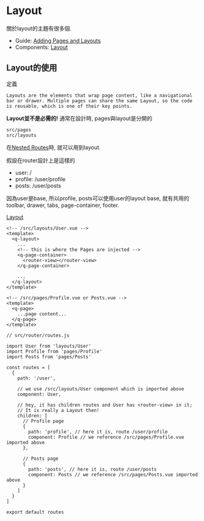 # Layout

關於layout的主題有很多個.
- Guide: [Adding Pages and Layouts](https://quasar-framework.org/guide/app-adding-pages-and-layouts.html "Layout")
- Components: [Layout](https://quasar-framework.org/components/layout.html "Layout")

## Layout的使用
定義
```
Layouts are the elements that wrap page content, like a navigational bar or drawer. Multiple pages can share the same Layout, so the code is reusable, which is one of their key points.
```

<b>Layout並不是必需的!</b> 通常在設計時, pages與layout是分開的
```
src/pages
src/layouts
```

在[Nested Routes](https://quasar-framework.org/components/layout.html)時, 就可以用到layout.


假設在router設計上是這樣的
- user: /
- profile: /user/profile
- posts: /user/posts

因為user是base, 所以profile, posts可以使用user的layout base, 就有共用的toolbar, drawer, tabs, page-container, footer.

[Layout](https://quasar-framework.org/components/layout.html "Layout")
```
<!-- /src/layouts/User.vue -->
<template>
  <q-layout>
    ...
    <!-- this is where the Pages are injected -->
    <q-page-container>
      <router-view></router-view>
    </q-page-container>

    ...
  </q-layout>
</template>
```
```
<!-- /src/pages/Profile.vue or Posts.vue -->
<template>
  <q-page>
    ...page content...
  </q-page>
</template>
```

```
// src/router/routes.js

import User from 'layouts/User'
import Profile from 'pages/Profile'
import Posts from 'pages/Posts'

const routes = [
  {
    path: '/user',

    // we use /src/layouts/User component which is imported above
    component: User,

    // hey, it has children routes and User has <router-view> in it;
    // It is really a Layout then!
    children: [
      // Profile page
      {
        path: 'profile', // here it is, route /user/profile
        component: Profile // we reference /src/pages/Profile.vue imported above
      },

      // Posts page
      {
        path: 'posts', // here it is, route /user/posts
        component: Posts // we reference /src/pages/Posts.vue imported above
      }
    ]
  }
]

export default routes
```
